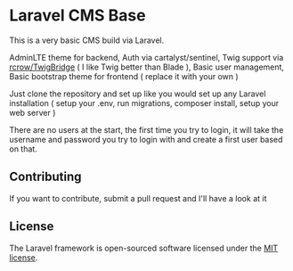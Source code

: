 # Laravel CMS Base

This is a very basic CMS build via Laravel.

AdminLTE theme for backend,
Auth via cartalyst/sentinel,
Twig support via [rcrow/TwigBridge](https://github.com/rcrowe/TwigBridge)  ( I like Twig better than Blade ),
Basic user management,
Basic bootstrap theme for frontend ( replace it with your own )

Just clone the repository and set up like you would set up any Laravel installation ( setup your .env, run migrations, composer install, setup your web server )

There are no users at the start, the first time you try to login, it will take the username and password you try to login with and create a first user based on that.

## Contributing

If you want to contribute, submit a pull request and I'll have a look at it

## License

The Laravel framework is open-sourced software licensed under the [MIT license](http://opensource.org/licenses/MIT).
